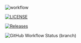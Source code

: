 ![workflow](https://github.com/jxshmendez/sem/actions/workflows/main.yml/badge.svg)

[![LICENSE](https://img.shields.io/github/license/jxshmendez/sem.svg?style=flat-square)](https://github.com/jxshmendez/sem/blob/main/LICENSE)

[![Releases](https://img.shields.io/github/release/jxshmendez/sem/all.svg?style=flat-square)](https://github.com/jxshmendez/sem/releases)

![GitHub Workflow Status (branch)](https://img.shields.io/github/workflow/status/jxshmendez/sem/workflows/main?style=flat-square)